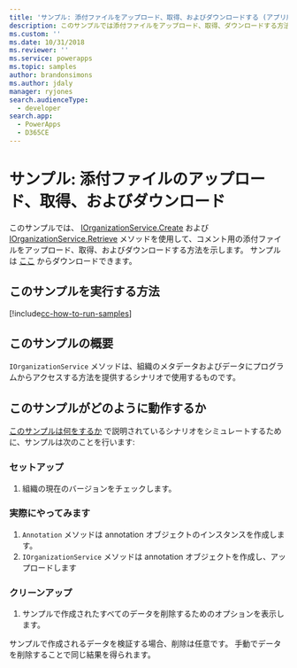 ```yaml
---
title: 'サンプル: 添付ファイルをアップロード、取得、およびダウンロードする (アプリ用 Common Data Service) | Microsoft Docs'
description: このサンプルでは添付ファイルをアップロード、取得、ダウンロードする方法を示します。
ms.custom: ''
ms.date: 10/31/2018
ms.reviewer: ''
ms.service: powerapps
ms.topic: samples
author: brandonsimons
ms.author: jdaly
manager: ryjones
search.audienceType:
  - developer
search.app:
  - PowerApps
  - D365CE
---
```

# <a name="sample-upload-retrieve-and-download-an-attachment"></a>サンプル: 添付ファイルのアップロード、取得、およびダウンロード

<!-- https://docs.microsoft.com/en-us/dynamics365/customer-engagement/developer/sample-upload-retrieve-download-attachment -->

このサンプルでは、 [IOrganizationService.Create](https://docs.microsoft.com/en-us/dotnet/api/microsoft.xrm.sdk.iorganizationservice.create?view=dynamics-general-ce-9) および [IOrganizationService.Retrieve](https://docs.microsoft.com/en-us/dotnet/api/microsoft.xrm.sdk.iorganizationservice.retrieve?view=dynamics-general-ce-9) メソッドを使用して、コメント用の添付ファイルをアップロード、取得、およびダウンロードする方法を示します。 サンプルは [ここ](https://github.com/Microsoft/PowerApps-Samples/tree/master/cds/orgsvc/C%23/URDAttachement) からダウンロードできます。

## <a name="how-to-run-this-sample"></a>このサンプルを実行する方法

[!include[cc-how-to-run-samples](../../includes/cc-how-to-run-samples.md)]


## <a name="what-this-sample-does"></a>このサンプルの概要

`IOrganizationService` メソッドは、組織のメタデータおよびデータにプログラムからアクセスする方法を提供するシナリオで使用するものです。

## <a name="how-this-sample-works"></a>このサンプルがどのように動作するか

[このサンプルは何をするか](#what-this-sample-does) で説明されているシナリオをシミュレートするために、サンプルは次のことを行います:

### <a name="setup"></a>セットアップ

1. 組織の現在のバージョンをチェックします。

### <a name="demonstrate"></a>実際にやってみます
1. `Annotation` メソッドは annotation オブジェクトのインスタンスを作成します。
1. `IOrganizationService` メソッドは annotation オブジェクトを作成し、アップロードします

### <a name="clean-up"></a>クリーンアップ

1. サンプルで作成されたすべてのデータを削除するためのオプションを表示します。

サンプルで作成されるデータを検証する場合、削除は任意です。 手動でデータを削除することで同じ結果を得られます。
